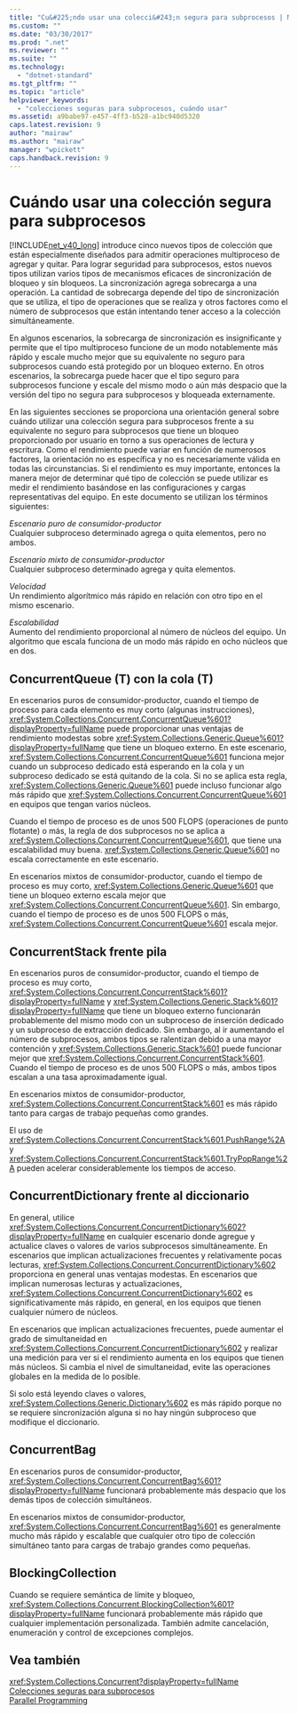 ```yaml
---
title: "Cu&#225;ndo usar una colecci&#243;n segura para subprocesos | Microsoft Docs"
ms.custom: ""
ms.date: "03/30/2017"
ms.prod: ".net"
ms.reviewer: ""
ms.suite: ""
ms.technology: 
  - "dotnet-standard"
ms.tgt_pltfrm: ""
ms.topic: "article"
helpviewer_keywords: 
  - "colecciones seguras para subprocesos, cuándo usar"
ms.assetid: a9babe97-e457-4ff3-b528-a1bc940d5320
caps.latest.revision: 9
author: "mairaw"
ms.author: "mairaw"
manager: "wpickett"
caps.handback.revision: 9
---
```

# Cu&#225;ndo usar una colecci&#243;n segura para subprocesos
[!INCLUDE[net_v40_long](../../../../includes/net-v40-long-md.md)] introduce cinco nuevos tipos de colección que están especialmente diseñados para admitir operaciones multiproceso de agregar y quitar.  Para lograr seguridad para subprocesos, estos nuevos tipos utilizan varios tipos de mecanismos eficaces de sincronización de bloqueo y sin bloqueos.  La sincronización agrega sobrecarga a una operación.  La cantidad de sobrecarga depende del tipo de sincronización que se utiliza, el tipo de operaciones que se realiza y otros factores como el número de subprocesos que están intentando tener acceso a la colección simultáneamente.  
  
 En algunos escenarios, la sobrecarga de sincronización es insignificante y permite que el tipo multiproceso funcione de un modo notablemente más rápido y escale mucho mejor que su equivalente no seguro para subprocesos cuando está protegido por un bloqueo externo.  En otros escenarios, la sobrecarga puede hacer que el tipo seguro para subprocesos funcione y escale del mismo modo o aún más despacio que la versión del tipo no segura para subprocesos y bloqueada externamente.  
  
 En las siguientes secciones se proporciona una orientación general sobre cuándo utilizar una colección segura para subprocesos frente a su equivalente no seguro para subprocesos que tiene un bloqueo proporcionado por usuario en torno a sus operaciones de lectura y escritura.  Como el rendimiento puede variar en función de numerosos factores, la orientación no es específica y no es necesariamente válida en todas las circunstancias.  Si el rendimiento es muy importante, entonces la manera mejor de determinar qué tipo de colección se puede utilizar es medir el rendimiento basándose en las configuraciones y cargas representativas del equipo.  En este documento se utilizan los términos siguientes:  
  
 *Escenario puro de consumidor\-productor*  
 Cualquier subproceso determinado agrega o quita elementos, pero no ambos.  
  
 *Escenario mixto de consumidor\-productor*  
 Cualquier subproceso determinado agrega y quita elementos.  
  
 *Velocidad*  
 Un rendimiento algorítmico más rápido en relación con otro tipo en el mismo escenario.  
  
 *Escalabilidad*  
 Aumento del rendimiento proporcional al número de núcleos del equipo.  Un algoritmo que escala funciona de un modo más rápido en ocho núcleos que en dos.  
  
## ConcurrentQueue \(T\) con la cola \(T\)  
 En escenarios puros de consumidor\-productor, cuando el tiempo de proceso para cada elemento es muy corto \(algunas instrucciones\), <xref:System.Collections.Concurrent.ConcurrentQueue%601?displayProperty=fullName> puede proporcionar unas ventajas de rendimiento modestas sobre <xref:System.Collections.Generic.Queue%601?displayProperty=fullName> que tiene un bloqueo externo.  En este escenario, <xref:System.Collections.Concurrent.ConcurrentQueue%601> funciona mejor cuando un subproceso dedicado está esperando en la cola y un subproceso dedicado se está quitando de la cola.  Si no se aplica esta regla, <xref:System.Collections.Generic.Queue%601> puede incluso funcionar algo más rápido que <xref:System.Collections.Concurrent.ConcurrentQueue%601> en equipos que tengan varios núcleos.  
  
 Cuando el tiempo de proceso es de unos 500 FLOPS \(operaciones de punto flotante\) o más, la regla de dos subprocesos no se aplica a <xref:System.Collections.Concurrent.ConcurrentQueue%601>, que tiene una escalabilidad muy buena.  <xref:System.Collections.Generic.Queue%601> no escala correctamente en este escenario.  
  
 En escenarios mixtos de consumidor\-productor, cuando el tiempo de proceso es muy corto, <xref:System.Collections.Generic.Queue%601> que tiene un bloqueo externo escala mejor que <xref:System.Collections.Concurrent.ConcurrentQueue%601>.  Sin embargo, cuando el tiempo de proceso es de unos 500 FLOPS o más, <xref:System.Collections.Concurrent.ConcurrentQueue%601> escala mejor.  
  
## ConcurrentStack frente pila  
 En escenarios puros de consumidor\-productor, cuando el tiempo de proceso es muy corto, <xref:System.Collections.Concurrent.ConcurrentStack%601?displayProperty=fullName> y <xref:System.Collections.Generic.Stack%601?displayProperty=fullName> que tiene un bloqueo externo funcionarán probablemente del mismo modo con un subproceso de inserción dedicado y un subproceso de extracción dedicado.  Sin embargo, al ir aumentando el número de subprocesos, ambos tipos se ralentizan debido a una mayor contención y <xref:System.Collections.Generic.Stack%601> puede funcionar mejor que <xref:System.Collections.Concurrent.ConcurrentStack%601>.  Cuando el tiempo de proceso es de unos 500 FLOPS o más, ambos tipos escalan a una tasa aproximadamente igual.  
  
 En escenarios mixtos de consumidor\-productor, <xref:System.Collections.Concurrent.ConcurrentStack%601> es más rápido tanto para cargas de trabajo pequeñas como grandes.  
  
 El uso de <xref:System.Collections.Concurrent.ConcurrentStack%601.PushRange%2A> y <xref:System.Collections.Concurrent.ConcurrentStack%601.TryPopRange%2A> pueden acelerar considerablemente los tiempos de acceso.  
  
## ConcurrentDictionary frente al diccionario  
 En general, utilice <xref:System.Collections.Concurrent.ConcurrentDictionary%602?displayProperty=fullName> en cualquier escenario donde agregue y actualice claves o valores de varios subprocesos simultáneamente.  En escenarios que implican actualizaciones frecuentes y relativamente pocas lecturas, <xref:System.Collections.Concurrent.ConcurrentDictionary%602> proporciona en general unas ventajas modestas.  En escenarios que implican numerosas lecturas y actualizaciones, <xref:System.Collections.Concurrent.ConcurrentDictionary%602> es significativamente más rápido, en general, en los equipos que tienen cualquier número de núcleos.  
  
 En escenarios que implican actualizaciones frecuentes, puede aumentar el grado de simultaneidad en <xref:System.Collections.Concurrent.ConcurrentDictionary%602> y realizar una medición para ver si el rendimiento aumenta en los equipos que tienen más núcleos.  Si cambia el nivel de simultaneidad, evite las operaciones globales en la medida de lo posible.  
  
 Si solo está leyendo claves o valores, <xref:System.Collections.Generic.Dictionary%602> es más rápido porque no se requiere sincronización alguna si no hay ningún subproceso que modifique el diccionario.  
  
## ConcurrentBag  
 En escenarios puros de consumidor\-productor, <xref:System.Collections.Concurrent.ConcurrentBag%601?displayProperty=fullName> funcionará probablemente más despacio que los demás tipos de colección simultáneos.  
  
 En escenarios mixtos de consumidor\-productor, <xref:System.Collections.Concurrent.ConcurrentBag%601> es generalmente mucho más rápido y escalable que cualquier otro tipo de colección simultáneo tanto para cargas de trabajo grandes como pequeñas.  
  
## BlockingCollection  
 Cuando se requiere semántica de límite y bloqueo, <xref:System.Collections.Concurrent.BlockingCollection%601?displayProperty=fullName> funcionará probablemente más rápido que cualquier implementación personalizada.  También admite cancelación, enumeración y control de excepciones complejos.  
  
## Vea también  
 <xref:System.Collections.Concurrent?displayProperty=fullName>   
 [Colecciones seguras para subprocesos](../../../../docs/standard/collections/thread-safe/index.md)   
 [Parallel Programming](../../../../docs/standard/parallel-programming/index.md)